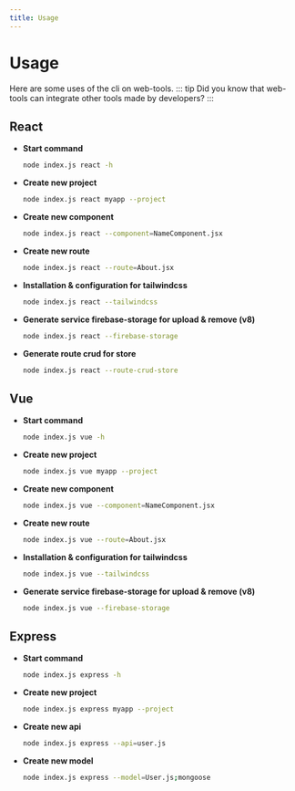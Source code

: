 ```yaml
---
title: Usage
---
```

# Usage
Here are some uses of the cli on web-tools.
::: tip
Did you know that web-tools can integrate other tools made by developers?
:::
## React
- **Start command**
	```bash
	node index.js react -h
	```
- **Create new project**
	```bash
	node index.js react myapp --project
	```
- **Create new component**
	```bash
	node index.js react --component=NameComponent.jsx
	```
- **Create new route**
	```bash
	node index.js react --route=About.jsx
	```
- **Installation & configuration for tailwindcss**
	```bash
	node index.js react --tailwindcss
	```
- **Generate service firebase-storage for upload & remove (v8)**
	```bash
	node index.js react --firebase-storage
	```
- **Generate route crud for store**
	```bash
	node index.js react --route-crud-store
	```

## Vue
- **Start command**
	```bash
	node index.js vue -h
	```
- **Create new project**
	```bash
	node index.js vue myapp --project
	```
- **Create new component**
	```bash
	node index.js vue --component=NameComponent.jsx
	```
- **Create new route**
	```bash
	node index.js vue --route=About.jsx
	```
- **Installation & configuration for tailwindcss**
	```bash
	node index.js vue --tailwindcss
	```
- **Generate service firebase-storage for upload & remove (v8)**
	```bash
	node index.js vue --firebase-storage
	```

## Express
- **Start command**
	```bash
	node index.js express -h
	```
- **Create new project**
	```bash
	node index.js express myapp --project
	```
- **Create new api**
	```bash
	node index.js express --api=user.js
	```
- **Create new model**
	```bash
	node index.js express --model=User.js;mongoose
	```
